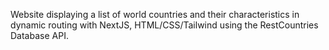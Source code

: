Website displaying a list of world countries and their characteristics in dynamic routing with NextJS, HTML/CSS/Tailwind using the RestCountries Database API.
